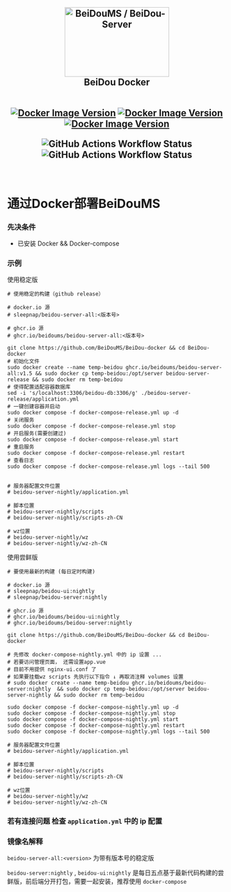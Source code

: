 
<h2 align="center">
  <img height="160" width="240" src="https://github.com/BeiDouMS/BeiDou-Server/blob/master/gms-ui/src/assets/logo.png?raw=true" alt="BeiDouMS / BeiDou-Server">
  <br>
  BeiDou Docker
  <br>
  <br>


[![Docker Image Version](https://img.shields.io/docker/v/sleepnap/beidou-server-all?style=for-the-badge&label=beidou-server-all)](https://hub.docker.com/r/sleepnap/beidou-server-all)
[![Docker Image Version](https://img.shields.io/docker/v/sleepnap/beidou-server?style=for-the-badge&label=beidou-server)](https://hub.docker.com/r/sleepnap/beidou-server)
[![Docker Image Version](https://img.shields.io/docker/v/sleepnap/beidou-ui?style=for-the-badge&label=beidou-ui)](https://hub.docker.com/r/sleepnap/beidou-ui)

![GitHub Actions Workflow Status](https://img.shields.io/github/actions/workflow/status/BeiDouMS/BeiDou-docker/release.yaml?style=for-the-badge&label=release%20build)
![GitHub Actions Workflow Status](https://img.shields.io/github/actions/workflow/status/BeiDouMS/BeiDou-docker/nightly.yaml?style=for-the-badge&label=nightly%20build)

</h2>

<br>

# 通过Docker部署BeiDouMS
### 先决条件
* 已安装 Docker && Docker-compose 

### 示例

使用稳定版

```shell
# 使用稳定的构建（github release） 

# docker.io 源
# sleepnap/beidou-server-all:<版本号>

# ghcr.io 源
# ghcr.io/beidoums/beidou-server-all:<版本号>

git clone https://github.com/BeiDouMS/BeiDou-docker && cd BeiDou-docker
# 初始化文件
sudo docker create --name temp-beidou ghcr.io/beidoums/beidou-server-all:v1.5 && sudo docker cp temp-beidou:/opt/server beidou-server-release && sudo docker rm temp-beidou
# 使得配置适配容器数据库
sed -i 's/localhost:3306/beidou-db:3306/g' ./beidou-server-release/application.yml
# 一键创建容器并启动
sudo docker compose -f docker-compose-release.yml up -d
# 关闭服务
sudo docker compose -f docker-compose-release.yml stop
# 开启服务(需要创建过)
sudo docker compose -f docker-compose-release.yml start
# 重启服务
sudo docker compose -f docker-compose-release.yml restart
# 查看日志
sudo docker compose -f docker-compose-release.yml logs --tail 500


# 服务器配置文件位置
# beidou-server-nightly/application.yml

# 脚本位置
# beidou-server-nightly/scripts
# beidou-server-nightly/scripts-zh-CN

# wz位置
# beidou-server-nightly/wz
# beidou-server-nightly/wz-zh-CN
```


使用尝鲜版
 
```shell
# 要使用最新的构建 (每日定时构建)  

# docker.io 源
# sleepnap/beidou-ui:nightly
# sleepnap/beidou-server:nightly

# ghcr.io 源
# ghcr.io/beidoums/beidou-ui:nightly
# ghcr.io/beidoums/beidou-server:nightly

git clone https://github.com/BeiDouMS/BeiDou-docker && cd BeiDou-docker

# 先修改 docker-compose-nightly.yml 中的 ip 设置 ...
# 若要访问管理页面， 还需设置app.vue
# 目前不用提供 nginx-ui.conf 了
# 如果要挂载wz scripts 先执行以下指令 ↓ 再取消注释 volumes 设置
# sudo docker create --name temp-beidou ghcr.io/beidoums/beidou-server:nightly  && sudo docker cp temp-beidou:/opt/server beidou-server-nightly && sudo docker rm temp-beidou

sudo docker compose -f docker-compose-nightly.yml up -d
sudo docker compose -f docker-compose-nightly.yml stop
sudo docker compose -f docker-compose-nightly.yml start
sudo docker compose -f docker-compose-nightly.yml restart
sudo docker compose -f docker-compose-nightly.yml logs --tail 500

# 服务器配置文件位置
# beidou-server-nightly/application.yml

# 脚本位置
# beidou-server-nightly/scripts
# beidou-server-nightly/scripts-zh-CN

# wz位置
# beidou-server-nightly/wz
# beidou-server-nightly/wz-zh-CN
```


### 若有连接问题 检查 `application.yml` 中的 ip 配置 

### 镜像名解释

`beidou-server-all:<version>` 为带有版本号的稳定版

`beidou-server:nightly` , `beidou-ui:nightly` 是每日五点基于最新代码构建的尝鲜版，前后端分开打包，需要一起安装，推荐使用 `docker-compose`
